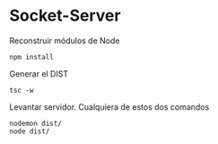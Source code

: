 

# Socket-Server

Reconstruir módulos de Node
```
npm install
```

Generar el DIST
```
tsc -w
```

Levantar servidor. Cualquiera  de estos dos comandos
```
nodemon dist/
node dist/
```